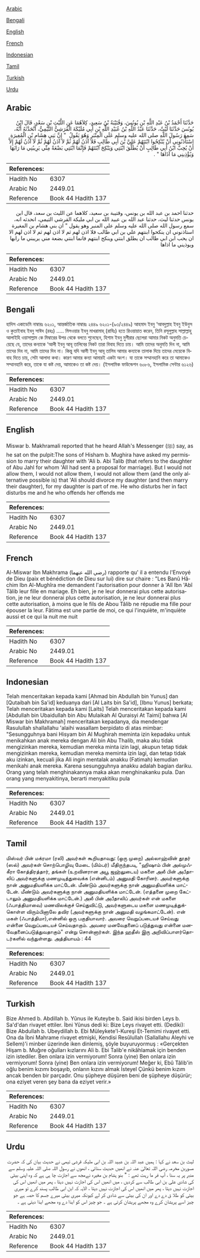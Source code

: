 [Arabic](#arabic)

[Bengali](#bengali)

[English](#english)

[French](#french)

[Indonesian](#indonesian)

[Tamil](#tamil)

[Turkish](#turkish)

[Urdu](#urdu)

## Arabic


<div dir="rtl" lang="ar" style={{fontSize:'larger',backgroundColor:'#f8f9fa',padding:20}}>
حَدَّثَنَا أَحْمَدُ بْنُ عَبْدِ اللَّهِ بْنِ يُونُسَ، وَقُتَيْبَةُ بْنُ سَعِيدٍ، كِلاَهُمَا عَنِ اللَّيْثِ بْنِ سَعْدٍ، قَالَ ابْنُ يُونُسَ حَدَّثَنَا لَيْثٌ، حَدَّثَنَا عَبْدُ اللَّهِ بْنُ عُبَيْدِ اللَّهِ بْنِ أَبِي مُلَيْكَةَ الْقُرَشِيُّ التَّيْمِيُّ، أَنَّحَدَّثَهُ أَنَّهُ، سَمِعَ رَسُولَ اللَّهِ صلى الله عليه وسلم عَلَى الْمِنْبَرِ وَهُوَ يَقُولُ ‏ "‏ إِنَّ بَنِي هِشَامِ بْنِ الْمُغِيرَةِ اسْتَأْذَنُونِي أَنْ يُنْكِحُوا ابْنَتَهُمْ عَلِيَّ بْنَ أَبِي طَالِبٍ فَلاَ آذَنُ لَهُمْ ثُمَّ لاَ آذَنُ لَهُمْ ثُمَّ لاَ آذَنُ لَهُمْ إِلاَّ أَنْ يُحِبَّ ابْنُ أَبِي طَالِبٍ أَنْ يُطَلِّقَ ابْنَتِي وَيَنْكِحَ ابْنَتَهُمْ فَإِنَّمَا ابْنَتِي بَضْعَةٌ مِنِّي يَرِيبُنِي مَا رَابَهَا وَيُؤْذِينِي مَا آذَاهَا ‏"‏ ‏.‏
</div>
<div style={{backgroundColor:'#f8f9fa',padding:20, marginBottom: 10}}><table> <thead> <tr> <th>References:</th> <th></th> </tr> </thead> <tbody><tr><td>Hadith No</td><td>6307</td></tr><tr><td>Arabic No</td><td>2449.01</td></tr><tr><td>Reference</td><td>Book 44 Hadith 137</td></tr></tbody></table></div>


<div dir="rtl" lang="ar" style={{fontSize:'larger',backgroundColor:'#f8f9fa',padding:20}}>
حدثنا احمد بن عبد الله بن يونس، وقتيبة بن سعيد، كلاهما عن الليث بن سعد، قال ابن يونس حدثنا ليث، حدثنا عبد الله بن عبيد الله بن ابي مليكة القرشي التيمي، انحدثه انه، سمع رسول الله صلى الله عليه وسلم على المنبر وهو يقول " ان بني هشام بن المغيرة استاذنوني ان ينكحوا ابنتهم علي بن ابي طالب فلا اذن لهم ثم لا اذن لهم ثم لا اذن لهم الا ان يحب ابن ابي طالب ان يطلق ابنتي وينكح ابنتهم فانما ابنتي بضعة مني يريبني ما رابها ويوذيني ما اذاها
</div>
<div style={{backgroundColor:'#f8f9fa',padding:20, marginBottom: 10}}><table> <thead> <tr> <th>References:</th> <th></th> </tr> </thead> <tbody><tr><td>Hadith No</td><td>6307</td></tr><tr><td>Arabic No</td><td>2449.01</td></tr><tr><td>Reference</td><td>Book 44 Hadith 137</td></tr></tbody></table></div>

## Bengali


<div dir="ltr" lang="bn" style={{fontSize:'larger',backgroundColor:'#f8f9fa',padding:20}}>
হাদিস একাডেমি নাম্বারঃ ৬২০১, আন্তর্জাতিক নাম্বারঃ ২৪৪৯ ৬২০১-(৯৩/২৪৪৯) আহমাদ ইবনু ‘আবদুল্লাহ ইবনু ইউনুস ও কুতাইবাহ ইবনু সাঈদ (রহঃ) ..... মিসওয়ার ইবনু মাখরামাহ্ (রাযিঃ) হতে রিওয়ায়াত করেন, তিনি রসূলুল্লাহ সাল্লাল্লাহু আলাইহি ওয়াসাল্লাম কে মিম্বারের উপর থেকে বলতে শুনেছেন, হিশাম ইবনু মুগীরার ছেলেরা আমার নিকট অনুমতি চেয়েছে যে, তাদের কন্যাকে ‘আলী ইবনু আবূ তালিবের নিকট তারা বিবাহ দিতে চায়। আমি তাদের অনুমতি দিব না, আমি তাদের দিব না, আমি তাদের দিব না। কিন্তু যদি আলী ইবনু আবূ তালিব আমার কন্যাকে তালাক দিয়ে তাদের মেয়েকে বিবাহ দিতে চায়, সেটা আলাদা কথা। কারণ আমার কন্যা আমারই একটা অংশ। যা তাকে সম্মানহানি করে তা আমাকেও সম্মানহানি করে, তাকে যা কষ্ট দেয়, আমাকেও তা কষ্ট দেয়। (ইসলামিক ফাউন্ডেশন ৬০৮৬, ইসলামিক সেন্টার ৬১২৬)
</div>
<div style={{backgroundColor:'#f8f9fa',padding:20, marginBottom: 10}}><table> <thead> <tr> <th>References:</th> <th></th> </tr> </thead> <tbody><tr><td>Hadith No</td><td>6307</td></tr><tr><td>Arabic No</td><td>2449.01</td></tr><tr><td>Reference</td><td>Book 44 Hadith 137</td></tr></tbody></table></div>

## English


<div dir="ltr" lang="en" style={{fontSize:'larger',backgroundColor:'#f8f9fa',padding:20}}>
Miswar b. Makhramali reported that he heard Allah's Messenger (ﷺ) say, as he sat on the pulpit:The sons of Hisham b. Mughira have asked my permission to marry their daughter with 'Ali b. Abi Talib (that refers to the daughter of Abu Jahl for whom 'All had sent a proposal for marriage). But I would not allow them, I would not allow them, I would not allow them (and the only alternative possible is) that 'Ali should divorce my daughter (and then marry their daughter), for my daughter is part of me. He who disturbs her in fact disturbs me and he who offends her offends me
</div>
<div style={{backgroundColor:'#f8f9fa',padding:20, marginBottom: 10}}><table> <thead> <tr> <th>References:</th> <th></th> </tr> </thead> <tbody><tr><td>Hadith No</td><td>6307</td></tr><tr><td>Arabic No</td><td>2449.01</td></tr><tr><td>Reference</td><td>Book 44 Hadith 137</td></tr></tbody></table></div>

## French


<div dir="ltr" lang="fr" style={{fontSize:'larger',backgroundColor:'#f8f9fa',padding:20}}>
Al-Miswar Ibn Makhrama (رضي الله عنهما) rapporte qu' il a entendu l'Envoyé de Dieu (paix et bénédiction de Dieu sur lui) dire sur chaire : "Les Banû Hâchim Ibn Al-Mughîra me demandent l'autorisation pour donner à 'Alî Ibn 'Abî Tâlib leur fille en mariage. Eh bien, je ne leur donnerai plus cette autorisation, je ne leur donnerai plus cette autorisation, je ne leur donnerai plus cette autorisation, à moins que le fils de Abou Tâlib ne répudie ma fille pour épouser la leur. Fâtima est une partie de moi, ce qui l'inquiète, m'inquiète aussi et ce qui la nuit me nuit
</div>
<div style={{backgroundColor:'#f8f9fa',padding:20, marginBottom: 10}}><table> <thead> <tr> <th>References:</th> <th></th> </tr> </thead> <tbody><tr><td>Hadith No</td><td>6307</td></tr><tr><td>Arabic No</td><td>2449.01</td></tr><tr><td>Reference</td><td>Book 44 Hadith 137</td></tr></tbody></table></div>

## Indonesian


<div dir="ltr" lang="id" style={{fontSize:'larger',backgroundColor:'#f8f9fa',padding:20}}>
Telah menceritakan kepada kami [Ahmad bin Abdullah bin Yunus] dan [Qutaibah bin Sa'id] keduanya dari [Al Laits bin Sa'id], [Ibnu Yunus] berkata; Telah menceritakan kepada kami [Laits] Telah menceritakan kepada kami [Abdullah bin Ubaidullah bin Abu Mulaikah Al Quraisyi At Taimi] bahwa [Al Miswar bin Makhramah] menceritakan kepadanya, dia mendengar Rasulullah shallallahu 'alaihi wasallam berpidato di atas mimbar: "Sesungguhnya bani Hisyam bin Al Mughirah meminta izin kepadaku untuk menikahkan anak mereka dengan Ali bin Abu Thalib, maka aku tidak mengizinkan mereka, kemudian mereka minta izin lagi, akupun tetap tidak mengizinkan mereka, kemudian mereka meminta izin lagi, dan tetap tidak aku izinkan, kecuali jika Ali ingin mentalak anakku (Fatimah) kemudian menikahi anak mereka. Karena sesungguhnya anakku adalah bagian dariku. Orang yang telah menghinakannya maka akan menghinakanku pula. Dan orang yang menyakitinya, berarti menyakitiku pula
</div>
<div style={{backgroundColor:'#f8f9fa',padding:20, marginBottom: 10}}><table> <thead> <tr> <th>References:</th> <th></th> </tr> </thead> <tbody><tr><td>Hadith No</td><td>6307</td></tr><tr><td>Arabic No</td><td>2449.01</td></tr><tr><td>Reference</td><td>Book 44 Hadith 137</td></tr></tbody></table></div>

## Tamil


<div dir="ltr" lang="ta" style={{fontSize:'larger',backgroundColor:'#f8f9fa',padding:20}}>
மிஸ்வர் பின் மக்ரமா (ரலி) அவர்கள் கூறியதாவது: (ஒரு முறை) அல்லாஹ்வின் தூதர் (ஸல்) அவர்கள் சொற்பொழிவு மேடை (மிம்பர்) மீதிருந்தபடி, "ஹிஷாம் பின் அல்முஃகீரா கோத்திரத்தார், தங்கள் (உறவினரான அபூ ஜஹ்லுடைய) மகளை அலீ பின் அபீதாலிப் அவர்களுக்கு மணமுடித்துவைக்க (என்னிடம்) அனுமதி கோரினர். அவர்களுக்கு நான் அனுமதியளிக்க மாட்டேன். மீண்டும் அவர்களுக்கு நான் அனுமதியளிக்க மாட்டேன். மீண்டும் அவர்களுக்கு நான் அனுமதியளிக்க மாட்டேன். (எத்தனை முறை கேட்டாலும் அனுமதியளிக்க மாட்டேன்.) அலீ பின் அபீதாலிப் அவர்கள் என் மகளை (ஃபாத்திமாவை) மணவிலக்குச் செய்துவிட்டு, அவர்களுடைய மகளை மணமுடித்துக்கொள்ள விரும்பினாலே தவிர (அவர்களுக்கு நான் அனுமதி வழங்கமாட்டேன்). என் மகள் (ஃபாத்திமா),என்னில் ஒரு பகுதியாவார். அவரை வெறுப்படையச் செய்வது என்னை வெறுப்படையச் செய்வதாகும். அவரை மனவேதனைப் படுத்துவது என்னை மனவேதனைப்படுத்துவதாகும்" என்று சொன்னார்கள். இந்த ஹதீஸ் இரு அறிவிப்பாளர்தொடர்களில் வந்துள்ளது. அத்தியாயம் : 44
</div>
<div style={{backgroundColor:'#f8f9fa',padding:20, marginBottom: 10}}><table> <thead> <tr> <th>References:</th> <th></th> </tr> </thead> <tbody><tr><td>Hadith No</td><td>6307</td></tr><tr><td>Arabic No</td><td>2449.01</td></tr><tr><td>Reference</td><td>Book 44 Hadith 137</td></tr></tbody></table></div>

## Turkish


<div dir="ltr" lang="tr" style={{fontSize:'larger',backgroundColor:'#f8f9fa',padding:20}}>
Bize Ahmed b. Abdillah b. Yûnus ile Kuteybe b. Said ikisi birden Leys b. Sa'd'dan rivayet ettiler. İbni Yûnus dedi ki: Bize Leys rivayet etti. (Dediki): Bize Abdullah b. Ubeydillah b. Ebi Müleykete'l-Kureşi Et-Temimi rivayet etti. Ona da İbni Mahrame rivayet etmişki, Kendisi Resûlullah (Sallallahu Aleyhi ve Sellem)'i minber üzerinde iken dinlemiş, şöyle buyuruyormuş : «Gerçekten Hişam b. Muğıre oğulları kızlarını Ali b. Ebi Talib'e nikâhlamak için benden izin istediler. Ben onlara izin vermiyorum! Sonra (yine) Ben onlara izin vermiyorum! Sonra (yine) Ben onlara izin vermiyorum! Meğer ki, Ebû Tâlib'in oğlu benim kızımı boşayıb, onların kızını almak İsteyel Çünkü benim kızım ancak benden bir parçadır. Onu şüpheye düşüren beni de şüpheye düşürür; ona eziyet veren şey bana da eziyet verir.»
</div>
<div style={{backgroundColor:'#f8f9fa',padding:20, marginBottom: 10}}><table> <thead> <tr> <th>References:</th> <th></th> </tr> </thead> <tbody><tr><td>Hadith No</td><td>6307</td></tr><tr><td>Arabic No</td><td>2449.01</td></tr><tr><td>Reference</td><td>Book 44 Hadith 137</td></tr></tbody></table></div>

## Urdu


<div dir="rtl" lang="ur" style={{fontSize:'larger',backgroundColor:'#f8f9fa',padding:20}}>
لیث بن سعد نے کہا : ہمیں عبد اللہ بن عبید اللہ بن ابی ملیکہ قرشی تیمی نے حدیث بیان کی کہ حضرت مسوربن مخرمہ رضی اللہ تعالیٰ عنہ نے انھیں حدیث سنائی ، انھوں نے رسول اللہ صلی اللہ علیہ وسلم سے منبر پر یہ سنا ، آپ فر ما رہت تھے : " بنو ہشام بن مغیرہ نےمجھ سے اجازت چا ہی ہے کہ وہ اپنی بیٹی کی شادی علی بن ابی طالب سے کردیں ، میں انھیں اس کی اجازت نہیں دیتا ، پھر میں انھیں اس کی اجازت نہیں دیتا ، پھر میں انھیں اس کی اجازت نہیں دیتا ، الایہ کہ ابن ابی طالب پسند کرے تو میری بیٹی کو طلا ق دے دے اور ان کی بیٹی سے شادی کر لے کیونکہ میری بیٹی میرے جسم کا حصہ ہے جو چیز اسے پریشان کرے وہ مجھے پریشان کرتی ہے ۔ جو چیز اس کو ایذا دے وہ مجھے ایذا دیتی ہے ۔
</div>
<div style={{backgroundColor:'#f8f9fa',padding:20, marginBottom: 10}}><table> <thead> <tr> <th>References:</th> <th></th> </tr> </thead> <tbody><tr><td>Hadith No</td><td>6307</td></tr><tr><td>Arabic No</td><td>2449.01</td></tr><tr><td>Reference</td><td>Book 44 Hadith 137</td></tr></tbody></table></div>